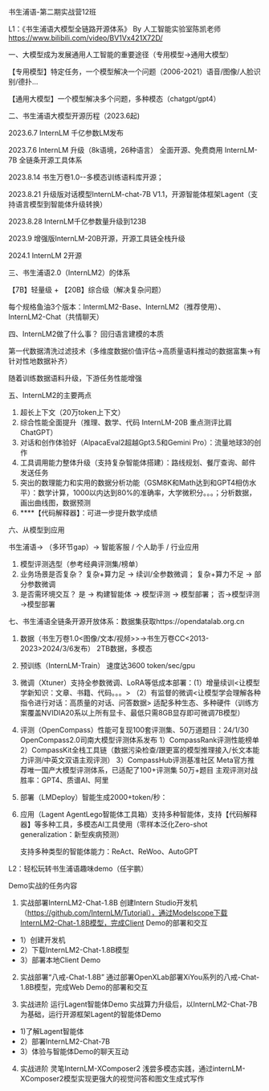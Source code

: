 书生浦语-第二期实战营12班 

L1：《书生浦语大模型全链路开源体系》 By 人工智能实验室陈凯老师 https://www.bilibili.com/video/BV1Vx421X72D/

一、大模型成为发展通用人工智能的重要途径（专用模型→通用大模型）

【专用模型】特定任务，一个模型解决一个问题（2006-2021）语音/图像/人脸识别/德扑...

【通用大模型】一个模型解决多个问题，多种模态（chatgpt/gpt4）

二、书生浦语大模型开源历程（2023.6起)

2023.6.7  InternLM 千亿参数LM发布

2023.7.6 InternLM 升级（8k语境，26种语言） 全面开源、免费商用  InternLM-7B 全链条开源工具体系

2023.8.14 书生万卷1.0--多模态训练语料库开源；

2023.8.21 升级版对话模型InternLM-chat-7B V1.1，开源智能体框架Lagent（支持语言模型到智能体升级转换）

2023.8.28 InternLM千亿参数量升级到123B

2023.9 增强版InternLM-20B开源，开源工具链全栈升级

2024.1  InternLM 2开源

三、书生浦语2.0（InternLM2）的体系

【7B】轻量级 + 【20B】综合级（解决复杂问题）

每个规格鱼油3个版本：IntermLM2-Base、InternLM2（推荐使用）、InternLM2-Chat（共情聊天）

四、InternLM2做了什么事？  回归语言建模的本质

第一代数据清洗过滤技术（多维度数据价值评估→高质量语料推动的数据富集→有针对性地数据补齐）

随着训练数据语料升级，下游任务性能增强

五、InternLM2的主要两点

1. 超长上下文（20万token上下文）
2. 综合性能全面提升（推理、数学、代码 InternLM-20B 重点测评比肩ChatGPT）
3. 对话和创作体验好（AlpacaEval2超越Gpt3.5和Gemini Pro）：流量地球3的创作
4. 工具调用能力整体升级（支持复杂智能体搭建）：路线规划、餐厅查询、邮件发送任务
5. 突出的数理能力和实用的数据分析功能（GSM8K和Math达到和GPT4相仿水平）：数学计算，1000以内达到80%的准确率，大学微积分。。。；分析数据，画出曲线图，数据预测
6. ****【代码解释器】：可进一步提升数学成绩

六、从模型到应用

书生浦语→ （多环节gap）→ 智能客服 / 个人助手 / 行业应用

1. 模型评测选型（参考经典评测集/榜单）
2. 业务场景是否复杂？ 复杂+算力足 → 续训/全参数微调； 复杂+算力不足 → 部分参数微调
3. 是否需环境交互？ 是 → 构建智能体 → 模型评测 → 模型部署； 否→模型评测→模型部署

七、书生浦语全链条开源开放体系：数据集获取https://opendatalab.org.cn

1. 数据（书生万卷1.0<图像/文本/视频>>→书生万卷CC<2013-2023>2024/3/6发布） 2TB数据，多模态
2. 预训练（InternLM-Train） 速度达3600 token/sec/gpu
3. 微调（Xtuner）支持全参数微调、LoRA等低成本部署：(1）增量续训<让模型学新知识：文章、书籍、代码。。。> （2）有监督的微调<让模型学会理解各种指令进行对话：高质量的对话、问答数据>
   适配多种生态、多种硬件（训练方案覆盖NVIDIA20系以上所有显卡、最低只需8GB显存即可微调7B模型）

4. 评测（OpenCompass）性能可复现100套评测集、50万道题目：24/1/30 OpenCompass2.0司南大模型评测体系发布
   1）CompassRank评测性能榜单  2）CompassKit全栈工具链（数据污染检查/跟更富的模型推理接入/长文本能力评测/中英文双语主观评测） 3）CompassHub评测基准社区
   Meta官方推荐唯一国产大模型评测体系，已适配了100+评测集 50万+题目
   主观评测对战胜率：GPT4、质谱AI、阿里
5. 部署（LMDeploy）智能生成2000+token/秒：
6. 应用（Lagent AgentLego智能体工具箱）支持多种智能体，支持【代码解释器】等多种工具，多模态AI工具使用（零样本泛化Zero-shot generalization：新型疾病预测）

   支持多种类型的智能体能力：ReAct、ReWoo、AutoGPT

L2：轻松玩转书生浦语趣味demo（任宇鹏）

Demo实战的任务内容

1. 实战部署InternLM2-Chat-1.8B
创建Intern Studio开发机（https://github.com/InternLM/Tutorial），通过Modelscope下载InternLM2-Chat-1.8B模型，完成Client Demo的部署和交互
* 1）创建开发机
* 2）下载InternLM2-Chat-1.8B模型
* 3）部署本地Client Demo

2. 实战部署“八戒-Chat-1.8B”
通过部署OpenXLab部署XiYou系列的八戒-Chat-1.8B模型，完成Web Demo的部署和交互

3. 实战进阶 运行Lagent智能体Demo
实战算力升级后，以InternLM2-Chat-7B为基础，运行开源框架Lagent的智能体Demo
* 1)了解Lagent智能体
* 2）部署InternLM2-Chat-7B
* 3）体验与智能体Demo的聊天互动

4. 实战进阶 灵笔InternLM-XComposer2
浅尝多模态实践，通过internLM-XComposer2模型实现更强大的视觉问答和图文生成式写作

   







